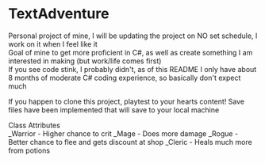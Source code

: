 # TextAdventure
  
Personal project of mine, I will be updating the project on NO set schedule, I work on it when I feel like it  
Goal of mine to get more proficient in C#, as well as create something I am interested in making (but work/life comes first)  
If you see code stink, I probably didn't, as of this README I only have about 8 months of moderate C# coding experience, so basically don't expect much  
  
If you happen to clone this project, playtest to your hearts content! Save files have been implemented that will save to your local machine

Class Attributes  
_Warrior - Higher chance to crit
_Mage - Does more damage
_Rogue - Better chance to flee and gets discount at shop
_Cleric - Heals much more from potions